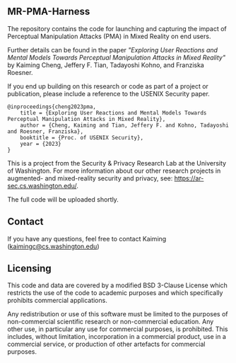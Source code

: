 ## MR-PMA-Harness

The repository contains the code for launching and capturing the impact of Perceptual Manipulation Attacks (PMA) in Mixed Reality on end users.

Further details can be found in the paper *"Exploring User Reactions and Mental Models Towards Perceptual Manipulation Attacks in Mixed Reality"* by Kaiming Cheng, Jeffery F. Tian, Tadayoshi Kohno, and Franziska Roesner.

If you end up building on this research or code as part of a project or publication, please include a reference to the USENIX Security paper.
```
@inproceedings{cheng2023pma,
    title = {Exploring User Reactions and Mental Models Towards Perceptual Manipulation Attacks in Mixed Reality},
    author = {Cheng, Kaiming and Tian, Jeffery F. and Kohno, Tadayoshi and Roesner, Franziska},
    booktitle = {Proc. of USENIX Security},
    year = {2023}
}
```



This is a project from the Security & Privacy Research Lab at the University of Washington. For more information about our other research projects in augmented- and mixed-reality security and privacy, see: https://ar-sec.cs.washington.edu/.

The full code will be uploaded shortly. 

## Contact
If you have any questions, feel free to contact Kaiming (kaimingc@cs.washington.edu) 

## Licensing
This code and data are covered by a modified BSD 3-Clause License which restricts the use of the code to academic purposes and which specifically prohibits commercial applications.

Any redistribution or use of this software must be limited to the purposes of non-commercial scientific research or non-commercial education. Any other use, in particular any use for commercial purposes, is prohibited. This includes, without limitation, incorporation in a commercial product, use in a commercial service, or production of other artefacts for commercial purposes.
